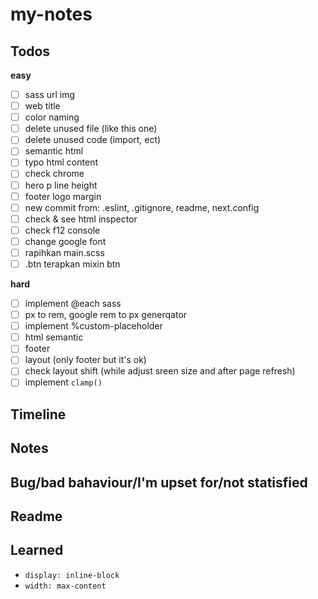 # my-notes

## Todos
**easy**
- [ ] sass url img
- [ ] web title
- [ ] color naming
- [ ] delete unused file (like this one)
- [ ] delete unused code (import, ect)
- [ ] semantic html
- [ ] typo html content
- [ ] check chrome
- [ ] hero p line height
- [ ] footer logo margin
- [ ] new commit from: .eslint, .gitignore, readme, next.config
- [ ] check & see html inspector
- [ ] check f12 console
- [ ] change google font
- [ ] rapihkan main.scss
- [ ] .btn terapkan mixin btn

**hard**
- [ ] implement @each sass
- [ ] px to rem, google rem to px generqator
- [ ] implement %custom-placeholder
- [ ] html semantic
- [ ] footer
- [ ] layout (only footer but it's ok)
- [ ] check layout shift (while adjust sreen size and after page refresh)
- [ ] implement `clamp()`

## Timeline

## Notes

## Bug/bad bahaviour/I'm upset for/not statisfied

## Readme

## Learned
- `display: inline-block`
- `width: max-content`

